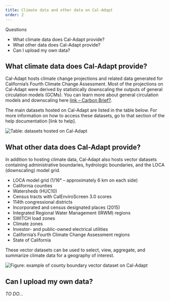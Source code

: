```yaml
---
title: Climate data and other data on Cal-Adapt
order: 2
---
```


Questions

- What climate data does Cal-Adapt provide?
- What other data does Cal-Adapt provide?
- Can I upload my own data?

## What climate data does Cal-Adapt provide?

Cal-Adapt hosts climate change projections and related data generated for California’s Fourth Climate Change Assessment. Most of the projections on Cal-Adapt were derived by statistically downscaling the outputs of general circulation models (GCMs). You can learn more about general circulation models and downscaling here [link – Carbon Brief?](#).

The main datasets hosted on Cal-Adapt are listed in the table below. For more information on how to access these datasets, go to that section of the help documentation [link to help].

![Table: datasets hosted on Cal-Adapt](#)

## What other data does Cal-Adapt provide?

In addition to hosting climate data, Cal-Adapt also hosts vector datasets containing administrative boundaries, hydrologic boundaries, and the LOCA (downscaling) model grid.

- LOCA model grid (1/16° – approximately 6 km on each side)
- California counties
- Watersheds (HUC10)
- Census tracts with CalEnviroScreen 3.0 scores
- 114th congressional districts
- Incorporated and census designated places (2015)
- Integrated Regional Water Management (IRWM) regions
- SWITCH load zones
- Climate zones
- Investor- and public-owned electrical utilities
- California’s Fourth Climate Change Assessment regions
- State of California

These vector datasets can be used to select, view, aggregate, and summarize climate data for a geography of interest.

![Figure: example of county boundary vector dataset on Cal-Adapt](#)

## Can I upload my own data?

_TO DO..._
